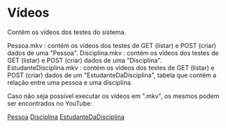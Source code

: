 # Vídeos

Contém os vídeos dos testes do sistema.

Pessoa.mkv : contém os vídeos dos testes de GET (listar) e POST (criar) dados de uma "Pessoa".
Disciplina.mkv : contém os vídeos dos testes de GET (listar) e POST (criar) dados de uma "Disciplina".
EstudanteDisciplina.mkv : contém os vídeos dos testes de GET (listar) e POST (criar) dados de um "EstudanteDaDisciplina", tabela que contém a relação entre uma pessoa e uma disciplina.

Caso não seja possível executar os vídeos em ".mkv", os mesmos podem ser encontrados no YouTube:

[Pessoa](https://www.youtube.com/watch?v=Ik4D0rFd3Rs)
[Disciplina](https://www.youtube.com/watch?v=y-Zih7kyYqU)
[EstudanteDaDisciplina](https://www.youtube.com/watch?v=Cmr2Z-HeGkc)
